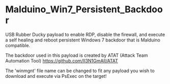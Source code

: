 # Malduino_Win7_Persistent_Backdoor
USB Rubber Ducky payload to enable RDP, disable the firewall, and execute a self healing and reboot persistent Windows 7 backdoor that is Malduino compatible.

The backdoor used in this payload is created by ATAT (Attack Team Automation Tool) https://github.com/ll3N1GmAll/ATAT

The 'winmgnt' file name can be changed to fit any payload you wish to download and execute via PsExec on the target!
